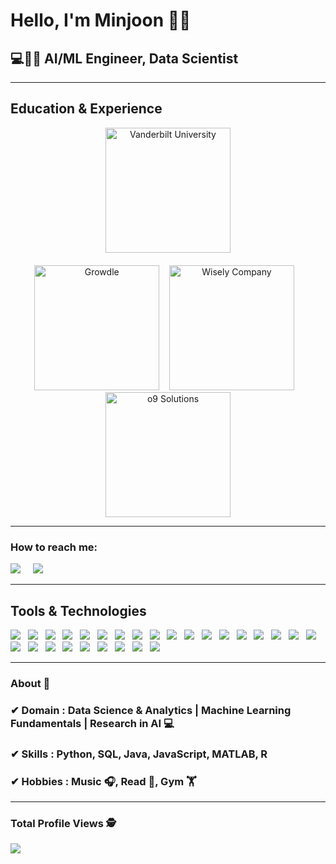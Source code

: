 <h1>Hello, I'm Minjoon 🙋‍♂️</h1>
<h2>💻👨‍💻 AI/ML Engineer, Data Scientist</h2>

<hr>

<h2>Education & Experience</h2>
<div align="center">
    <img src="https://cdn-gdhah.nitrocdn.com/VtlHNiClMsEARfCIyqRJharvNeXzwcSj/assets/images/optimized/rev-918112e/www.globaladmissions.com/uploads/school_logos/vanderbilt-university.png" alt="Vanderbilt University" width="200"/>
</div>

<div align="center" style="margin-top: 20px;">
    <img src="https://image.ninehire.com/brand/8e9f2340-da8a-11ee-8b85-19c1f26a560b/32ea2220-5d70-11ef-abb5-bb2d99900145.jpg" alt="Growdle" width="200"/>
    &nbsp;&nbsp;
    <img src="https://cdn.imweb.me/thumbnail/20211214/7429abdfc6a0c.png" alt="Wisely Company" width="200"/>
    &nbsp;&nbsp;
    <img src="https://encrypted-tbn0.gstatic.com/images?q=tbn:ANd9GcSI2_NIKZWqsBBp83yZvbcWda70wF_EghS56Q&s" alt="o9 Solutions" width="200"/>
</div>

<hr>

<h3>How to reach me:</h3>

<a href="https://www.linkedin.com/in/min-joon-lee"><img src="https://img.shields.io/badge/linkedin-%230077B5.svg?&style=for-the-badge&logo=linkedin&logoColor=white" /></a>&nbsp;&nbsp;&nbsp;&nbsp;
<a href="mailto:joon4500@gmail.com"><img src="https://img.shields.io/badge/gmail-%23D14836.svg?&style=for-the-badge&logo=gmail&logoColor=white" /></a>&nbsp;&nbsp;&nbsp;&nbsp;
<hr>

<h2>Tools & Technologies</h2>

<img src="https://img.shields.io/badge/Python%20-%233776AB.svg?&style=for-the-badge&color=3776AB" />&nbsp;&nbsp;
<img src="https://img.shields.io/badge/Java%20-%23F7DF1E.svg?&style=for-the-badge&color=547bab" />&nbsp;&nbsp;
<img src="https://img.shields.io/badge/TensorFlow%20-%23FF6F00.svg?&style=for-the-badge&color=ff6f00" />&nbsp;&nbsp;
<img src="https://img.shields.io/badge/Langchain%20-%23000000.svg?&style=for-the-badge&color=00b300" />&nbsp;&nbsp;
<img src="https://img.shields.io/badge/NumPy%20-%23013243.svg?&style=for-the-badge&color=013243" />&nbsp;&nbsp;
<img src="https://img.shields.io/badge/Pandas%20-%23F7DF1E.svg?&style=for-the-badge&color=110054" />&nbsp;&nbsp;
<img src="https://img.shields.io/badge/SciPy%20-%230874b8.svg?&style=for-the-badge&color=0874b8" />&nbsp;&nbsp;
<img src="https://img.shields.io/badge/Scikit--learn%20-%23F7931E.svg?&style=for-the-badge&color=f7931e" />&nbsp;&nbsp;
<img src="https://img.shields.io/badge/MySQL%20-%23F7DF1E.svg?&style=for-the-badge&color=1E4C68" />&nbsp;&nbsp;
<img src="https://img.shields.io/badge/PostgreSQL-%23336791.svg?&style=for-the-badge&logo=postgresql&logoColor=white" />&nbsp;&nbsp;
<img src="https://img.shields.io/badge/SQLite-%23003B57.svg?&style=for-the-badge&logo=sqlite&logoColor=white" />&nbsp;&nbsp;
<img src="https://img.shields.io/badge/Jupyter%20-%23F37626.svg?&style=for-the-badge&logo=jupyter&logoColor=white" />&nbsp;&nbsp;
<img src="https://img.shields.io/badge/MATLAB%20-%23FF6600.svg?&style=for-the-badge&color=0076a8" />&nbsp;&nbsp;
<img src="https://img.shields.io/badge/R%20-%23276DC3.svg?&style=for-the-badge&color=276dc3" />&nbsp;&nbsp;
<img src="https://img.shields.io/badge/JavaScript%20-%23F7DF1E.svg?&style=for-the-badge&color=F7DF1E" />&nbsp;&nbsp;
<img src="https://img.shields.io/badge/Azure-0089D6?style=for-the-badge&logo=microsoft-azure&logoColor=white" />&nbsp;&nbsp;
<img src="https://img.shields.io/badge/AWS%20-%23F7DF1E.svg?&style=for-the-badge&color=547bab" />&nbsp;&nbsp;
<img src="https://img.shields.io/badge/Google%20Cloud-%234285F4.svg?&style=for-the-badge&logo=google-cloud&logoColor=white" />&nbsp;&nbsp;
<img src="https://img.shields.io/badge/Git%20-%23F7DF1E.svg?&style=for-the-badge&color=000" />&nbsp;&nbsp;
<img src="https://img.shields.io/badge/GitHub%20-%23F7DF1E.svg?&style=for-the-badge&color=000" />&nbsp;&nbsp;
<img src="https://img.shields.io/badge/Node.js%20-%23F7DF1E.svg?&style=for-the-badge&color=6DB35A" />&nbsp;&nbsp;
<img src="https://img.shields.io/badge/Figma%20-%23F7DF1E.svg?&style=for-the-badge&color=A259FF" />&nbsp;&nbsp;
<img src="https://img.shields.io/badge/Jira%20-%23F7DF1E.svg?&style=for-the-badge&color=2881FF" />&nbsp;&nbsp;
<img src="https://img.shields.io/badge/Slack%20-%23F7DF1E.svg?&style=for-the-badge&color=4A154B" />&nbsp;&nbsp;
<img src="https://img.shields.io/badge/Discord%20-%23F7DF1E.svg?&style=for-the-badge&color=3C4C65" />&nbsp;&nbsp;
<img src="https://img.shields.io/badge/Github Actions%20-%23F7DF1E.svg?&style=for-the-badge&color=000" />&nbsp;&nbsp;
<img src="https://img.shields.io/badge/HTML%20-%23F7DF1E.svg?&style=for-the-badge&color=E34F26" />&nbsp;&nbsp;
<hr>

### About 📌

### ✔  **Domain :** Data Science & Analytics | Machine Learning Fundamentals | Research in AI 💻
### ✔  **Skills :** Python, SQL, Java, JavaScript, MATLAB, R
### ✔  **Hobbies :** Music 🎧, Read 📕, Gym 🏋️
<hr>

### Total Profile Views :detective: 
<img src="https://profile-counter.glitch.me/leem18/count.svg" />


